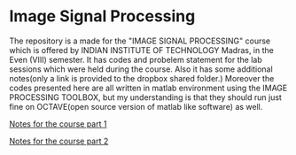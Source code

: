 <b>Image Signal Processing</b>
=====================
<p>The repository is a made for the "IMAGE SIGNAL PROCESSING" course which is offered by INDIAN INSTITUTE OF TECHNOLOGY Madras, in the Even (VIII) semester. It has codes and probelem statement for the lab sessions which were held during the course. Also it has some additional notes(only a link is provided to the dropbox shared folder.) Moreover the codes presented here are all written in matlab environment using the IMAGE PROCESSING TOOLBOX, but my understanding is that they should run just fine on OCTAVE(open source version of matlab like software) as well. </p>
<p><a href = "https://www.dropbox.com/sh/8muvroz3d9x8qeq/AACJRMK6lIAEhy-dIdMZjE3xa?dl=0">Notes for the course part 1</a></p>
<p><a href = "https://www.dropbox.com/sh/jhqwd65ofdgkxew/AAB0oz0SrGVo2mbx5tncwGKda?dl=0">Notes for the course part 2</a></p>